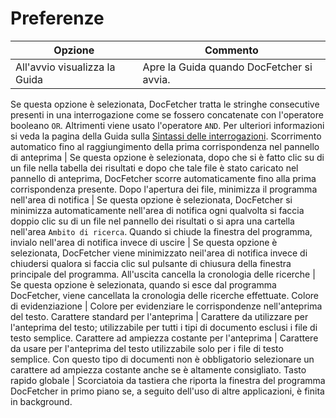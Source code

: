 Preferenze
===========
Opzione | Commento
--------|---------
All'avvio visualizza la Guida  | Apre la Guida quando DocFetcher si avvia.
Se questa opzione è selezionata, DocFetcher tratta le stringhe consecutive presenti in una interrogazione come se fossero concatenate con l'operatore booleano `OR`. Altrimenti viene usato l'operatore `AND`. Per ulteriori informazioni si veda la pagina della Guida sulla [Sintassi delle interrogazioni](Query_Syntax.html).
Scorrimento automatico fino al raggiungimento della prima corrispondenza nel pannello di anteprima | Se questa opzione è selezionata, dopo che si è fatto clic su di un file nella tabella dei risultati e dopo che tale file è stato caricato nel pannello di anteprima, DocFetcher scorre automaticamente fino alla prima corrispondenza presente.
Dopo l'apertura dei file, minimizza il programma nell'area di notifica | Se questa opzione è selezionata, DocFetcher si minimizza automaticamente nell'area di notifica ogni qualvolta si faccia doppio clic su di un file nel pannello dei risultati o si apra una cartella nell'area `Ambito di ricerca`.
Quando si chiude la finestra del programma, invialo nell'area di notifica invece di uscire | Se questa opzione è selezionata, DocFetcher viene minimizzato neil'area di notifica invece di chiudersi qualora si faccia clic sul pulsante di chiusura della finestra principale del programma.
All'uscita cancella la cronologia delle ricerche | Se questa opzione è selezionata, quando si esce dal programma DocFetcher, viene cancellata la cronologia delle ricerche effettuate.
Colore di evidenziazione | Colore per evidenziare le corrispondenze nell'anteprima del testo.
Carattere standard per l'anteprima | Carattere da utilizzare per l'anteprima del testo; utilizzabile per tutti i tipi di documento esclusi i file di testo semplice.
Carattere ad ampiezza costante per l'anteprima | Carattere da usare per l'anteprima del testo utilizzabile solo per i file di testo semplice. Con questo tipo di documenti non è obbligatorio selezionare un carattere ad ampiezza costante anche se è altamente consigliato.
Tasto rapido globale | Scorciatoia da tastiera che riporta la finestra del programma DocFetcher in primo piano se, a seguito dell'uso di altre applicazioni, è finita in background.